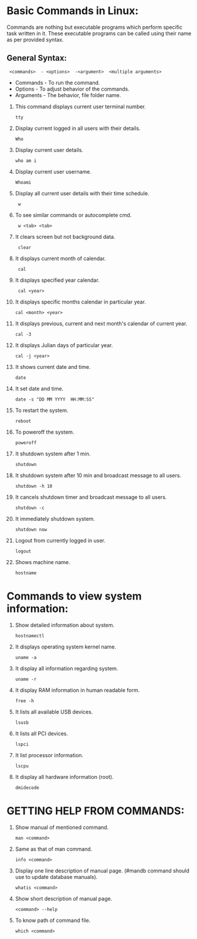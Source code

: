 # Basic Commands in Linux:

 Commands are nothing but executable programs which perform specific task written in it. These executable programs can be called using their name as per provided syntax. 
## General Syntax: 
     <commands>  - <options>  -<argument>  <multiple arguments>
  * Commands  - To run the command.
  * Options   - To adjust behavior of the commands.
  * Arguments - The behavior, file folder name.


1. This command displays current user terminal number.

       tty
   
2. Display current logged in all users with their details.

       Who
   
3. Display current user details.

       who am i
   
4. Display current user username.

       Whoami
   
5. Display all current user details with their time schedule.

        w
   
6. To see similar commands or autocomplete cmd.

        w <tab> <tab>
    
7. It clears screen but not background data.

        clear 
8. It displays current month of calendar.

        cal
    
9. It displays specified year calendar.

        cal <year>
    
10. It displays specific months calendar in particular year.

        cal <month> <year>
    
11. It displays previous, current and next month's calendar of current year.

        cal -3
    
12. It displays Julian days of particular year.

        cal -j <year>
    
13. It shows current date and time.

        date
    
14. It set date and time.

        date -s "DD MM YYYY  HH:MM:SS"

15. To restart the system.

        reboot

16. To poweroff the system.

        poweroff

17. It shutdown system after 1 min.

        shutdown

18. It shutdown system after 10 min and broadcast message to all users.

        shutdown -h 10

19. It cancels shutdown timer and broadcast message to all users.

        shutdown -c

20. It immediately shutdown system.

        shutdown now

21. Logout from currently logged in user.

        logout

22. Shows machine name.

        hostname

# Commands to view system information:

1. Show detailed information about system.

       hostnamectl

2. It displays operating system kernel name.

       uname -a

3. It display all information regarding system.

       uname -r

4. It display RAM information in human readable form.

       free -h

5. It lists all available USB devices.

       lsusb

6. It lists all PCI devices.

       lspci

7. It list processor information.

       lscpu

8. It display all hardware information (root).

       dmidecode

# GETTING HELP FROM COMMANDS:

1. Show manual of mentioned command.

       man <command>

2. Same as that of man command.

       info <command>

3. Display one line description of manual page. (#mandb command should use to update database manuals).

       whatis <command>

4. Show short description of manual page.

       <command> --help

5. To know path of command file.

       which <command>
